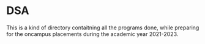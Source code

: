 # DSA
This is a kind of directory contaitning all the programs done, while preparing for the oncampus placements during the academic year 2021-2023.
